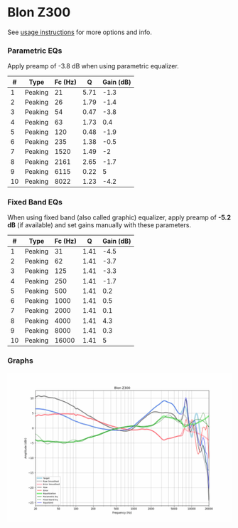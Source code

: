 # Blon Z300
See [usage instructions](https://github.com/jaakkopasanen/AutoEq#usage) for more options and info.

### Parametric EQs
Apply preamp of -3.8 dB when using parametric equalizer.

|   # | Type    |   Fc (Hz) |    Q |   Gain (dB) |
|-----|---------|-----------|------|-------------|
|   1 | Peaking |        21 | 5.71 |        -1.3 |
|   2 | Peaking |        26 | 1.79 |        -1.4 |
|   3 | Peaking |        54 | 0.47 |        -3.8 |
|   4 | Peaking |        63 | 1.73 |         0.4 |
|   5 | Peaking |       120 | 0.48 |        -1.9 |
|   6 | Peaking |       235 | 1.38 |        -0.5 |
|   7 | Peaking |      1520 | 1.49 |        -2   |
|   8 | Peaking |      2161 | 2.65 |        -1.7 |
|   9 | Peaking |      6115 | 0.22 |         5   |
|  10 | Peaking |      8022 | 1.23 |        -4.2 |

### Fixed Band EQs
When using fixed band (also called graphic) equalizer, apply preamp of **-5.2 dB** (if available) and set gains manually with these parameters.

|   # | Type    |   Fc (Hz) |    Q |   Gain (dB) |
|-----|---------|-----------|------|-------------|
|   1 | Peaking |        31 | 1.41 |        -4.5 |
|   2 | Peaking |        62 | 1.41 |        -3.7 |
|   3 | Peaking |       125 | 1.41 |        -3.3 |
|   4 | Peaking |       250 | 1.41 |        -1.7 |
|   5 | Peaking |       500 | 1.41 |         0.2 |
|   6 | Peaking |      1000 | 1.41 |         0.5 |
|   7 | Peaking |      2000 | 1.41 |         0.1 |
|   8 | Peaking |      4000 | 1.41 |         4.3 |
|   9 | Peaking |      8000 | 1.41 |         0.3 |
|  10 | Peaking |     16000 | 1.41 |         5   |

### Graphs
![](./Blon%20Z300.png)
